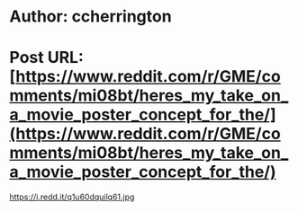 # Author: ccherrington
# Post URL: [https://www.reddit.com/r/GME/comments/mi08bt/heres_my_take_on_a_movie_poster_concept_for_the/](https://www.reddit.com/r/GME/comments/mi08bt/heres_my_take_on_a_movie_poster_concept_for_the/)


https://i.redd.it/q1u60dquilq61.jpg